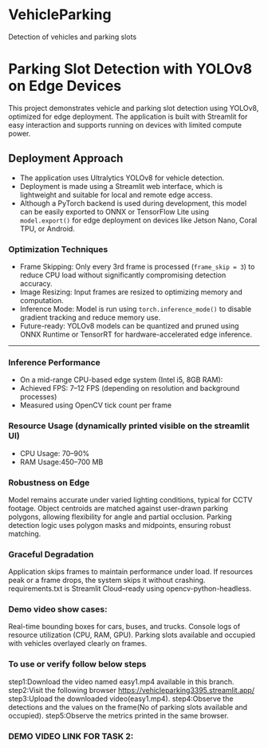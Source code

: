 # VehicleParking
Detection of vehicles and parking slots
# Parking Slot Detection with YOLOv8 on Edge Devices

This project demonstrates vehicle and parking slot detection using YOLOv8, optimized for edge deployment. The application is built with Streamlit for easy interaction and supports running on devices with limited compute power.

## Deployment Approach
- The application uses Ultralytics YOLOv8 for vehicle detection.
- Deployment is made using a Streamlit web interface, which is lightweight and suitable for local and remote edge access.
- Although a PyTorch backend is used during development, this model can be easily exported to ONNX or TensorFlow Lite using `model.export()` for edge deployment on devices like Jetson Nano, Coral TPU, or Android.

### Optimization Techniques

- Frame Skipping: Only every 3rd frame is processed (`frame_skip = 3`) to reduce CPU load without significantly compromising detection accuracy.
- Image Resizing: Input frames are resized to optimizing memory and computation.
- Inference Mode: Model is run using `torch.inference_mode()` to disable gradient tracking and reduce memory use.
- Future-ready: YOLOv8 models can be quantized and pruned using ONNX Runtime or TensorRT for hardware-accelerated edge inference.

---

### Inference Performance
  - On a mid-range CPU-based edge system (Intel i5, 8GB RAM):
  - Achieved FPS: 7–12 FPS (depending on resolution and background processes)
  - Measured using OpenCV tick count per frame

### Resource Usage (dynamically printed visible on the streamlit UI)
- CPU Usage: 70–90% 
- RAM Usage:450–700 MB

### Robustness on Edge
Model remains accurate under varied lighting conditions, typical for CCTV footage.
Object centroids are matched against user-drawn parking polygons, allowing flexibility for angle and partial occlusion.
Parking detection logic uses polygon masks and midpoints, ensuring robust matching.

### Graceful Degradation
Application skips frames to maintain performance under load.
If resources peak or a frame drops, the system skips it without crashing.
requirements.txt is Streamlit Cloud–ready using opencv-python-headless.

### Demo video show cases:
Real-time bounding boxes for cars, buses, and trucks.
Console logs of resource utilization (CPU, RAM, GPU).
Parking slots available and occupied with vehicles overlayed clearly on frames.

### To use or verify follow below steps
step1:Download the video named easy1.mp4 available in this branch.
step2:Visit the following browser https://vehicleparking3395.streamlit.app/
step3:Upload the downloaded video(easy1.mp4).
step4:Observe the detections and the values on the frame(No of parking slots available and occupied).
step5:Observe the metrics printed in the same browser.

### DEMO VIDEO LINK FOR TASK 2:



